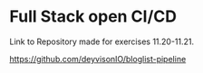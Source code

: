 # Full Stack open CI/CD

Link to Repository made for exercises 11.20-11.21.

https://github.com/deyvisonIO/bloglist-pipeline

